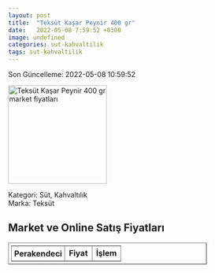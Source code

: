 ```yaml
---
layout: post
title:  "Teksüt Kaşar Peynir 400 gr"
date:   2022-05-08 7:59:52 +0300
image: undefined
categories: sut-kahvaltilik
tags: sut-kahvaltilik
---
```


Son Güncelleme: 2022-05-08 10:59:52

<img src="undefined" width="200" alt="Teksüt Kaşar Peynir 400 gr market fiyatları" />

Kategori: Süt, Kahvaltılık
<br />
Marka: Teksüt

<h2>Market ve Online Satış Fiyatları</h2>

<table border="1" style="padding: 5px;width:80%;">
  <tr>
    <td style="padding: 5px;"><strong>Perakendeci</strong></td>
    <td><strong>Fiyat</strong></td>
    <td><strong>İşlem</strong></td>
  </tr>
  
</table>
